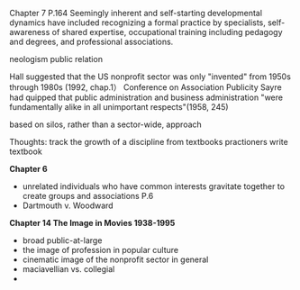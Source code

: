 Chapter 7
P.164 
Seemingly inherent and self-starting developmental dynamics have included recognizing a formal practice by specialists, self-awareness of shared expertise,
occupational training including pedagogy and degrees, and professional associations. 

neologism
public relation

Hall suggested that the US nonprofit sector was only "invented" from 1950s through 1980s (1992, chap.1）
Conference on Association Publicity 
Sayre had quipped that public administration and business administration "were fundamentally alike in all unimportant respects"(1958, 245)

based on silos, rather than a sector-wide, approach 

Thoughts:
track the growth of a discipline from textbooks 
practioners write textbook 

**Chapter 6**
- unrelated individuals who have common interests gravitate together to create groups and associations P.6
- Dartmouth v. Woodward  

**Chapter 14 The Image in Movies 1938-1995**
- broad public-at-large
- the image of profession in popular culture
- cinematic image of the nonprofit sector in general
- maciavellian vs. collegial
- 
